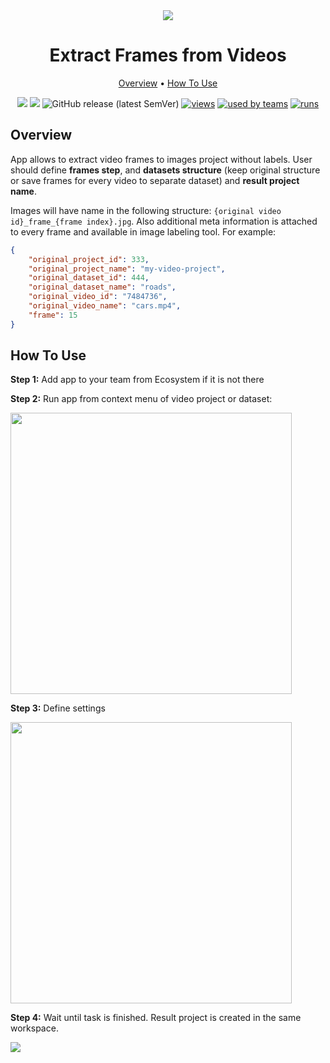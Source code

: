 <div align="center" markdown>
<img src="https://i.imgur.com/u2YnSZv.png"/>

# Extract Frames from Videos

<p align="center">
  <a href="#Overview">Overview</a> •
  <a href="#How-To-Use">How To Use</a>
</p>


[![](https://img.shields.io/badge/supervisely-ecosystem-brightgreen)](https://ecosystem.supervise.ly/apps/extract-frames-from-videos)
[![](https://img.shields.io/badge/slack-chat-green.svg?logo=slack)](https://supervise.ly/slack)
![GitHub release (latest SemVer)](https://img.shields.io/github/v/release/supervisely-ecosystem/extract-frames-from-videos)
[![views](https://app.supervise.ly/public/api/v3/ecosystem.counters?repo=supervisely-ecosystem/extract-frames-from-videos&counter=views&label=views)](https://supervise.ly)
[![used by teams](https://app.supervise.ly/public/api/v3/ecosystem.counters?repo=supervisely-ecosystem/extract-frames-from-videos&counter=downloads&label=used%20by%20teams)](https://supervise.ly)
[![runs](https://app.supervise.ly/public/api/v3/ecosystem.counters?repo=supervisely-ecosystem/extract-frames-from-videos&counter=runs&label=runs)](https://supervise.ly)

</div>

## Overview

App allows to extract video frames to images project without labels. User should define **frames step**, and **datasets structure** (keep original structure or save frames for every video to separate dataset) and **result project name**. 

Images will have name in the following structure: `{original video id}_frame_{frame index}.jpg`. Also additional meta information is attached to every frame and available in image labeling tool. For example: 
```json
{
    "original_project_id": 333,
    "original_project_name": "my-video-project",
    "original_dataset_id": 444,
    "original_dataset_name": "roads",
    "original_video_id": "7484736",
    "original_video_name": "cars.mp4",
    "frame": 15
}
```

## How To Use

**Step 1:** Add app to your team from Ecosystem if it is not there

**Step 2:** Run app from context menu of video project or dataset: 

<img src="https://i.imgur.com/M9Mt3Wr.png" width="450px"/>

**Step 3:** Define settings

<img src="https://i.imgur.com/UX1FnI9.png" width="450px"/>

**Step 4:** Wait until task is finished. Result project is created in the same workspace.

<img src="https://i.imgur.com/bY2UAcn.png"/>
